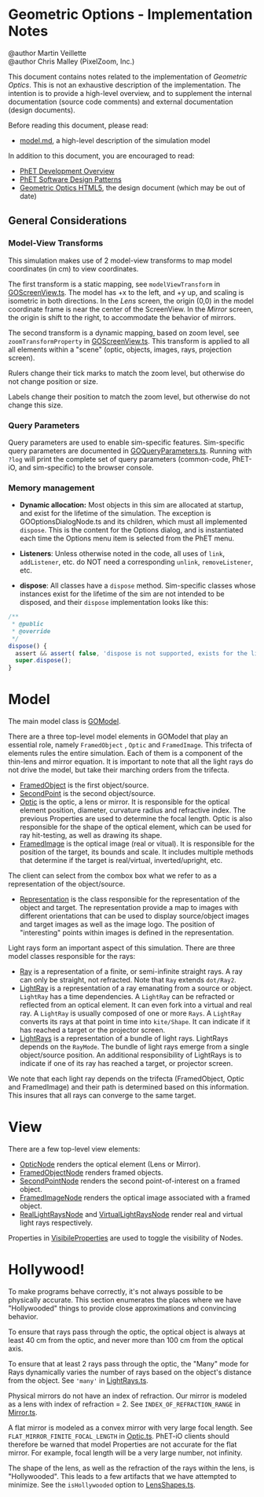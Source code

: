 # Geometric Options - Implementation Notes

@author Martin Veillette<br>
@author Chris Malley (PixelZoom, Inc.)

This document contains notes related to the implementation of _Geometric Optics_. 
This is not an exhaustive description of the implementation.  The intention is 
to provide a high-level overview, and to supplement the internal documentation 
(source code comments) and external documentation (design documents). 

Before reading this document, please read:
* [model.md](https://github.com/phetsims/geometric-optics/blob/master/doc/model.md), a high-level description of the simulation model

In addition to this document, you are encouraged to read:

* [PhET Development Overview](https://github.com/phetsims/phet-info/blob/master/doc/phet-development-overview.md)
* [PhET Software Design Patterns](https://github.com/phetsims/phet-info/blob/master/doc/phet-software-design-patterns.md)
* [Geometric Optics HTML5](https://docs.google.com/document/d/1hVxM-ax2UyxctbclAhutrRad5A0eeLWKFQNB4U7ls4o/edit), the design document (which may be out of date)

## General Considerations

### Model-View Transforms

This simulation makes use of 2 model-view transforms to map model coordinates (in cm) to view coordinates.

The first transform is a static mapping, see `modelViewTransform` in [GOScreenView.ts](https://github.com/phetsims/geometric-optics/blob/master/js/common/view/GOScreenView.ts). The model has +x to the left, and +y up, and scaling is isometric in both directions. In the _Lens_ screen, the origin (0,0) in the model coordinate frame is near the center of the ScreenView. In the _Mirror_ screen, the origin is shift to the right, to accommodate the behavior of mirrors.

The second transform is a dynamic mapping, based on zoom level, see `zoomTransformProperty` in [GOScreenView.ts](https://github.com/phetsims/geometric-optics/blob/master/js/common/view/GOScreenView.ts). This transform is applied to all all elements within a "scene" (optic, objects, images, rays, projection screen).

Rulers change their tick marks to match the zoom level, but otherwise do not change position or size. 

Labels change their position to match the zoom level, but otherwise do not change this size.

### Query Parameters

Query parameters are used to enable sim-specific features. Sim-specific query parameters are documented in
[GOQueryParameters.ts](https://github.com/phetsims/geometric-optics/blob/master/js/common/GOQueryParameters.ts).
Running with `?log` will print the complete set of query parameters (common-code, PhET-iO, and sim-specific)
to the browser console.

### Memory management

* **Dynamic allocation:** Most objects in this sim are allocated at startup, and exist for the lifetime of the simulation. The exception is GOOptionsDialogNode.ts and its children, which must all implemented `dispose`. This is the content for the Options dialog, and is instantiated each time the Options menu item is selected from the PhET menu.

* **Listeners**: Unless otherwise noted in the code, all uses of `link`, `addListener`, etc. do NOT need a corresponding `unlink`, `removeListener`, etc.

* **dispose**: All classes have a `dispose` method. Sim-specific classes whose instances exist for the lifetime of the sim are not intended to be disposed, and their `dispose` implementation looks like this:

```js
/**
 * @public
 * @override
 */
dispose() {
  assert && assert( false, 'dispose is not supported, exists for the lifetime of the sim' );
  super.dispose();
}
```

# Model

The main model class
is [GOModel](https://github.com/phetsims/geometric-optics/blob/master/js/common/model/GeometricOpticsModel.js).

There are a three top-level model elements in GOModel that play an essential role, namely `FramedObject`
, `Optic` and `FramedImage`. This trifecta of elements rules the entire simulation. Each of them is a component of the
thin-lens and mirror equation. It is important to note that all the light rays do not drive the model, but take their
marching orders from the trifecta.

* [FramedObject](https://github.com/phetsims/geometric-optics/blob/master/js/common/model/SourceObject.js) is the first
  object/source.
* [SecondPoint](https://github.com/phetsims/geometric-optics/blob/master/js/common/model/SecondSource.js) is the second
  object/source.
* [Optic](https://github.com/phetsims/geometric-optics/blob/master/js/common/model/Optic.js) is the optic, a lens or
  mirror. It is responsible for the optical element position, diameter, curvature radius and refractive index. The
  previous Properties are used to determine the focal length. Optic is also responsible for the shape of the optical
  element, which can be used for ray hit-testing, as well as drawing its shape.
* [FramedImage](https://github.com/phetsims/geometric-optics/blob/master/js/common/model/Target.js) is the optical image (real or vitual). It is responsible for the
  position of the target, its bounds and scale. It includes multiple methods that determine if the target is
  real/virtual, inverted/upright, etc.

The client can select from the combox box what we refer to as a representation of the object/source.

* [Representation](https://github.com/phetsims/geometric-optics/blob/master/js/common/model/Representation.js) is the
  class responsible for the representation of the object and target. The representation provide a map to images with
  different orientations that can be used to display source/object images and target images as well as the image logo.
  The position of "interesting" points within images is defined in the representation.

Light rays form an important aspect of this simulation. There are three model classes responsible for the rays:

* [Ray](https://github.com/phetsims/geometric-optics/blob/master/js/common/model/Ray.js) is a representation of a
  finite, or semi-infinite straight rays. A ray can only be straight, not refracted. Note that `Ray` extends `dot/Ray2`.
* [LightRay](https://github.com/phetsims/geometric-optics/blob/master/js/common/model/LightRay.js) is a representation
  of a ray emanating from a source or object. `LightRay` has a time dependencies. A `LightRay` can be refracted or
  reflected from an optical element. It can even fork into a virtual and real ray. A `LightRay` is usually composed of one or more
  `Rays`. A `LightRay` converts its rays at that point in time into `kite/Shape`. It can indicate if it has reached a target
  or the projector screen.
* [LightRays](https://github.com/phetsims/geometric-optics/blob/master/js/common/model/LightRays.js) is a representation
  of a bundle of light rays. LightRays depends on the `RayMode`. The bundle of light rays emerge from a single
  object/source position. An additional responsibility of LightRays is to indicate if one of its ray has reached a
  target, or projector screen.

We note that each light ray depends on the trifecta (FramedObject, Optic and FramedImage) and their path is determined based
on this information. This insures that all rays can converge to the same target.

# View

There are a few top-level view elements:

* [OpticNode](https://github.com/phetsims/geometric-optics/blob/master/js/common/view/OpticNode.js) renders
  the optical element (Lens or Mirror).
* [FramedObjectNode](https://github.com/phetsims/geometric-optics/blob/master/js/common/view/SourceObjectNode.js) renders framed objects.
* [SecondPointNode](https://github.com/phetsims/geometric-optics/blob/master/js/common/view/SecondSourceNode.js) renders the second point-of-interest on a framed object.
* [FramedImageNode](https://github.com/phetsims/geometric-optics/blob/master/js/common/view/FramedImageNode.js) renders
  the optical image associated with a framed object.
* [RealLightRaysNode](https://github.com/phetsims/geometric-optics/blob/master/js/common/view/RealLightRaysNode.js) and 
[VirtualLightRaysNode](https://github.com/phetsims/geometric-optics/blob/master/js/common/view/VirtualLightRaysNode.js)
  render real and virtual light rays respectively.

Properties in [VisibileProperties](https://github.com/phetsims/geometric-optics/blob/master/js/common/view/VisibleProperties.js) are used to toggle the visibility of Nodes.

# Hollywood!

To make programs behave correctly, it's not always possible to be physically accurate. This section enumerates the places where we have "Hollywooded" things to provide close approximations and convincing behavior.

To ensure that rays pass through the optic, the optical object is always at least 40 cm from the optic, and never more than 100 cm from the optical axis. 

To ensure that at least 2 rays pass through the optic, the "Many" mode for Rays dynamically varies the number of rays based on the object's distance from the object. See `'many'` in [LightRays.ts](https://github.com/phetsims/geometric-optics/blob/master/js/common/model/LightRays.ts).

Physical mirrors do not have an index of refraction. Our mirror is modeled as a lens with index of refraction = 2. See `INDEX_OF_REFRACTION_RANGE` in [Mirror.ts](https://github.com/phetsims/geometric-optics/blob/master/js/mirror/model/Mirror.ts).

A flat mirror is modeled as a convex mirror with very large focal length. See `FLAT_MIRROR_FINITE_FOCAL_LENGTH` in [Optic.ts](https://github.com/phetsims/geometric-optics/blob/master/js/common/model/Optic.ts). PhET-iO clients should therefore be warned that model Properties are not accurate for the flat mirror. For example, focal length will be a very large number, not infinity.
  
The shape of the lens, as well as the refraction of the rays within the lens, is "Hollywooded". This leads to a few artifacts that we have attempted to minimize. See the `isHollywooded` option to [LensShapes.ts](https://github.com/phetsims/geometric-optics/blob/master/js/lens/model/LensShapes.ts).
